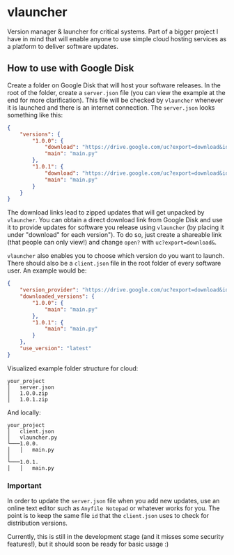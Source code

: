 # vlauncher

Version manager &amp; launcher for critical systems.
Part of a bigger project I have in mind that will enable anyone to use simple cloud hosting services as a platform to deliver software updates.

## How to use with Google Disk

Create a folder on Google Disk that will host your software releases. In the root of the folder, create a `server.json` file (you can view the example at the end for more clarification). This file will be checked by `vlauncher` whenever it is launched and there is an internet connection. The `server.json` looks something like this:

```json
{
    "versions": {
        "1.0.0": {
            "download": "https://drive.google.com/uc?export=download&id=<some_numbers>",
            "main": "main.py"
        },
        "1.0.1": {
            "download": "https://drive.google.com/uc?export=download&id=<some_numbers>",
            "main": "main.py"
        }
    }
}
```

The download links lead to zipped updates that will get unpacked by `vlauncher`.
You can obtain a direct download link from Google Disk and use it to provide updates for software you release using `vlauncher` (by placing it under "download" for each version"). To do so, just create a shareable link (that people can only view!) and change `open?` with `uc?export=download&`.

`vlauncher` also enables you to choose which version do you want to launch. There should also be a `client.json` file in the root folder of every software user. An example would be:

```json
{
    "version_provider": "https://drive.google.com/uc?export=download&id=<some_numbers>",
    "downloaded_versions": {
        "1.0.0": {
            "main": "main.py"
        },
        "1.0.1": {
            "main": "main.py"
        }
    },
    "use_version": "latest"
}
```

Visualized example folder structure for cloud:

```
your_project
│   server.json
│   1.0.0.zip
│   1.0.1.zip
```

And locally:

```
your_project
│   client.json
│   vlauncher.py
└───1.0.0.
│   │   main.py
│
└───1.0.1.
│   │   main.py
```

### Important

In order to update the `server.json` file when you add new updates, use an online text editor such as `Anyfile Notepad` or whatever works for you. The point is to keep the same file `id` that the `client.json` uses to check for distribution versions.

Currently, this is still in the development stage (and it misses some security features!), but it should soon be ready for basic usage :)

